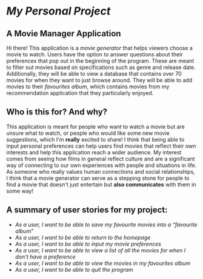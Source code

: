 # *My Personal Project*

## A Movie Manager Application

Hi there! This application is a *movie generator* that helps 
viewers choose a movie to watch. Users have the option to answer questions about their
preferences that pop out in the beginning of the program. 
These are meant to filter out movies based on specifications such as
genre and release date. Additionally, they will be able
to view a database that contains over 70 movies for when they want to just browse around. They will be
able to add movies to their *favourites  album*, which contains movies from my 
recommendation application that they particularly enjoyed.

## Who is this for? And why?
This application is meant for people who want to watch a movie but are unsure what to watch, or 
people who would like some new movie suggestions, which I'm **really** excited to share!
I think that being able to input personal preferences can help users find movies that reflect their 
own interests and help this application reach a wider audience. My interest comes from 
seeing how films in general reflect culture and are a significant way of connecting to our own 
experiences with people and situations in life. As someone who really values human connections and 
social relationships, I think that a movie generator can serve as a stepping stone for people 
to find a movie that doesn't just entertain but **also communicates** with them in some way! 


## A summary of **user stories** for my project:

- *As a user, I want to be able to save my favourite movies
  into a “favourite album”*
- *As a user, I want to be able to return to the homepage*
- *As a user, I want to be able to input my movie preferences*
- *As a user, I want to be able to view a list of all the movies
  for when I don’t have a preference*
- *As a user, I want to be able to view the movies in my favourites album*
- *As a user, I want to be able to quit the program*
